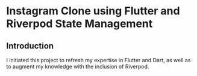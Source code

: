 # Instagram Clone using Flutter and Riverpod State Management

## Introduction

I initiated this project to refresh my expertise in Flutter and Dart, as well as to augment my knowledge with the inclusion of Riverpod.
